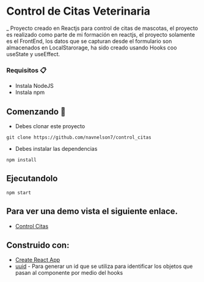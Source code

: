 # Control de Citas Veterinaria
_ Proyecto creado en Reactjs para control de citas de mascotas, el proyecto es realizado como parte de mi formación en reactjs, el proyecto solamente es el FrontEnd, los datos que se capturan desde el formulario son almacenados en LocalStarorage, ha sido creado usando Hooks coo useState y useEffect.

### Requisitos 📋
* Instala NodeJS
* Instala npm

## Comenzando 🚀
* Debes clonar este proyecto
```
git clone https://github.com/navnelson7/control_citas
```
* Debes instalar las dependencias
```
npm install
```
## Ejecutandolo
```
npm start
```
## Para ver una demo vista el siguiente enlace.
* [Control Citas](https://angry-booth-727631.netlify.com/)


## Construido con:
* [Create React App](https://create-react-app.dev/)
* [uuid](https://www.npmjs.com/package/uuid) - Para generar un id  que se utiliza para identificar los objetos que pasan al componente por medio del hooks
